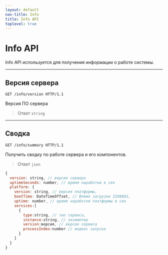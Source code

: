 ```yaml
---
layout: default
nav-title: Info
title: Info API
toplevel: true
---
```

# Info API
Info API используется для получения информации о работе системы.

***
## Версия сервера
```http
GET /info/version HTTP/1.1
```

Версия ПО сервера

> Ответ `string` 

***
## Сводка
```http
GET /info/summary HTTP/1.1
```

Получить сводку по работе сервера и его компонентов.

> Ответ `json`
```js
{
  version: string, // версия сервера
  uptimeSeconds: number, // время наработки в сек
  platform: { 
    version: string, // версия платформы,
    bootTime: DateTimeOffset, // Впемя загрузки ISO8601,
    uptime: number, // время наработки платформы в сек
    services:[
      {
        type:string, // тип сервиса,
        instance:string, // экземпляр
        version:версия, // версия сервиса
        processIndex:number // индекс запуска
      }    
    ]
  }
}
```
